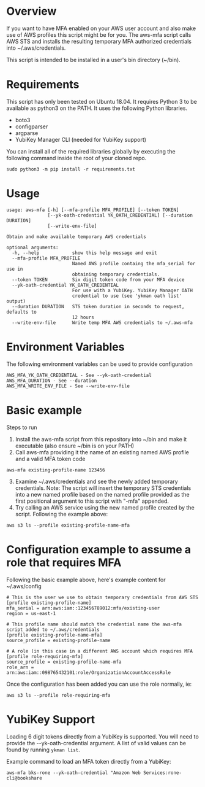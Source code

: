 # Overview 
If you want to have MFA enabled on your AWS user account and also make use of AWS profiles this script might be for you. The aws-mfa script calls AWS STS and installs the resulting temporary MFA authorized credentials into ~/.aws/credentials. 

This script is intended to be installed in a user's bin directory (~/bin).

# Requirements
This script has only been tested on Ubuntu 18.04. It requires Python 3 to be available as python3 on the PATH. It uses the following Python libraries.
- boto3
- configparser
- argparse
- YubiKey Manager CLI (needed for YubiKey support)

You can install all of the required libraries globally by executing the following command inside the root of your cloned repo.
```
sudo python3 -m pip install -r requirements.txt
```

# Usage
```
usage: aws-mfa [-h] [--mfa-profile MFA_PROFILE] [--token TOKEN]
               [--yk-oath-credential YK_OATH_CREDENTIAL] [--duration DURATION]
               [--write-env-file]

Obtain and make available temporary AWS credentials

optional arguments:
  -h, --help            show this help message and exit
  --mfa-profile MFA_PROFILE
                        Named AWS profile containg the mfa_serial for use in
                        obtaining temporary credentials.
  --token TOKEN         Six digit token code from your MFA device
  --yk-oath-credential YK_OATH_CREDENTIAL
                        For use with a YubiKey. YubiKey Manager OATH
                        credential to use (see 'ykman oath list' output)
  --duration DURATION   STS token duration in seconds to request, defaults to
                        12 hours
  --write-env-file      Write temp MFA AWS credentials to ~/.aws-mfa
```

# Environment Variables
The following environment variables can be used to provide configuration
```
AWS_MFA_YK_OATH_CREDENTIAL - See --yk-oath-credential
AWS_MFA_DURATION - See --duration
AWS_MFA_WRITE_ENV_FILE - See --write-env-file
```

# Basic example
Steps to run
1. Install the aws-mfa script from this repository into ~/bin and make it executable (also ensure ~/bin is on your PATH)
2. Call aws-mfa providing it the name of an existing named AWS profile and a valid MFA token code
```
aws-mfa existing-profile-name 123456 
```
3. Examine ~/.aws/credentials and see the newly added temporary credentials. Note: The script will insert the temporary STS credentials into a new named profile based on the named profile provided as the first positional argument to this script with "-mfa" appended. 
4. Try calling an AWS service using the new named profile created by the script. Following the example above:
```
aws s3 ls --profile existing-profile-name-mfa
```

# Configuration example to assume a role that requires MFA 
Following the basic example above, here's example content for ~/.aws/config
```
# This is the user we use to obtain temporary credentials from AWS STS
[profile existing-profile-name]
mfa_serial = arn:aws:iam::123456789012:mfa/existing-user
region = us-east-1

# This profile name should match the credential name the aws-mfa script added to ~/.aws/credentials
[profile existing-profile-name-mfa]
source_profile = existing-profile-name 

# A role (in this case in a different AWS account which requires MFA
[profile role-requiring-mfa]
source_profile = existing-profile-name-mfa 
role_arn = arn:aws:iam::098765432101:role/OrganizationAccountAccessRole
```

Once the configuration has been added you can use the role normally, ie:
```
aws s3 ls --profile role-requiring-mfa
```

# YubiKey Support
Loading 6 digit tokens directly from a YubiKey is supported. You will need to provide the --yk-oath-credential argument.
A list of valid values can be found by running `ykman list`.

Example command to load an MFA token directly from a YubiKey:
```
aws-mfa bks-rone --yk-oath-credential "Amazon Web Services:rone-cli@bookshare
```